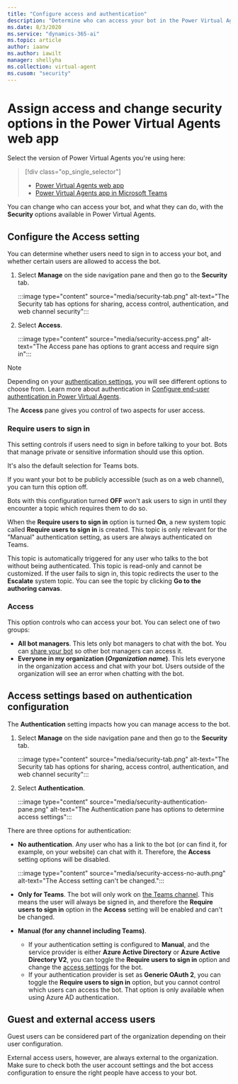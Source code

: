 ```yaml
---
title: "Configure access and authentication"
description: "Determine who can access your bot in the Power Virtual Agents web app."
ms.date: 8/3/2020
ms.service: "dynamics-365-ai"
ms.topic: article
author: iaanw
ms.author: iawilt
manager: shellyha
ms.collection: virtual-agent
ms.cusom: "security"
---
```


# Assign access and change security options in the Power Virtual Agents web app


Select the version of Power Virtual Agents you're using here:

> [!div class="op_single_selector"]
> - [Power Virtual Agents web app](configuration-security.md)
> - [Power Virtual Agents app in Microsoft Teams](teams/configuration-security-teams.md)

You can change who can access your bot, and what they can do, with the **Security** options available in Power Virtual Agents.

## Configure the Access setting

You can determine whether users need to sign in to access your bot, and whether certain users are allowed to access the bot.

1. Select **Manage** on the side navigation pane and then go to the **Security** tab. 

    :::image type="content" source="media/security-tab.png" alt-text="The Security tab has options for sharing, access control, authentication, and web channel security":::

2. Select **Access**.

    :::image type="content" source="media/security-access.png" alt-text="The Access pane has options to grant access and require sign in":::

>[!NOTE]
>Depending on your [authentication settings](#authentication), you will see different options to choose from. Learn more about authentication in [Configure end-user authentication in Power Virtual Agents](configuration-end-user-authentication.md).

The **Access** pane gives you control of two aspects for user access.

### Require users to sign in

This setting controls if users need to sign in before talking to your bot. Bots that manage private or sensitive information should use this option. 

It's also the default selection for Teams bots. 

If you want your bot to be publicly accessible (such as on a web channel), you can turn this option off. 

Bots with this configuration turned **OFF** won't ask users to sign in until they encounter a topic which requires them to do so.

When the **Require users to sign in** option is turned **On**, a new system topic called **Require users to sign in** is created. This topic is only relevant for the "Manual" authentication setting, as users are always authenticated on Teams.

This topic is automatically triggered for any user who talks to the bot without being authenticated. This topic is read-only and cannot be customized. If the user fails to sign in, this topic redirects the user to the **Escalate** system topic. You can see the topic by clicking **Go to the authoring canvas**.


### Access

This option controls who can access your bot. You can select one of two groups:

- **All bot managers**. This lets only bot managers to chat with the bot. You can [share your bot](admin-share-bots.md) so other bot managers can access it.
- **Everyone in my organization (*Organization name*)**. This lets everyone in the organization access and chat with your bot. Users outside of the organization will see an error when chatting with the bot.

## Access settings based on authentication configuration

The **Authentication** setting impacts how you can manage access to the bot. 

1. Select **Manage** on the side navigation pane and then go to the **Security** tab. 

    :::image type="content" source="media/security-tab.png" alt-text="The Security tab has options for sharing, access control, authentication, and web channel security":::

2. Select **Authentication**.

    :::image type="content" source="media/security-authentication-pane.png" alt-text="The Authentication pane has options to determine access settings":::


There are three options for authentication:

- **No authentication**. Any user who has a link to the bot (or can find it, for example, on your website) can chat with it. Therefore, the **Access** setting options will be disabled.

    :::image type="content" source="media/security-access-no-auth.png" alt-text="The Access setting can't be changed.":::

- **Only for Teams**. The bot will only work on [the Teams channel](publication-add-bot-to-microsoft-teams.md). This means the user will always be signed in, and therefore the **Require users to sign in** option in the **Access** setting will be enabled and can't be changed.


- **Manual (for any channel including Teams)**. 
  - If your authentication setting is configured to **Manual**, and the service provider is either **Azure Active Directory** or **Azure Active Directory V2**, you can toggle the **Require users to sign in** option and change the [access settings](#access) for the bot.
  - If your authentication provider is set as **Generic OAuth 2**, you can toggle the **Require users to sign in** option, but you cannot control which users can access the bot. That option is only available when using Azure AD authentication. 

## Guest and external access users

Guest users can be considered part of the organization depending on their user configuration.

External access users, however, are always external to the organization. Make sure to check both the user account settings and the bot access configuration to ensure the right people have access to your bot.